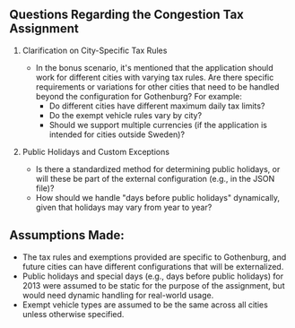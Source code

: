 ## Questions Regarding the Congestion Tax Assignment

1. Clarification on City-Specific Tax Rules
    - In the bonus scenario, it's mentioned that the application should work for different cities with varying tax rules. Are there specific requirements or variations for other cities that need to be handled beyond the configuration for Gothenburg? For example:
      - Do different cities have different maximum daily tax limits?
      - Do the exempt vehicle rules vary by city?
      - Should we support multiple currencies (if the application is intended for cities outside Sweden)?
     
2. Public Holidays and Custom Exceptions
   - Is there a standardized method for determining public holidays, or will these be part of the external configuration (e.g., in the JSON file)?
   - How should we handle "days before public holidays" dynamically, given that holidays may vary from year to year?

## Assumptions Made:

 - The tax rules and exemptions provided are specific to Gothenburg, and future cities can have different configurations that will be externalized.
 - Public holidays and special days (e.g., days before public holidays) for 2013 were assumed to be static for the purpose of the assignment, but would need dynamic handling for real-world usage.
 - Exempt vehicle types are assumed to be the same across all cities unless otherwise specified.
